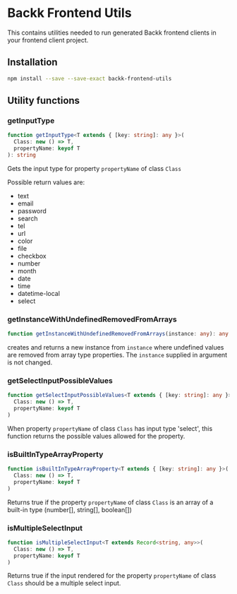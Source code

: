 # Backk Frontend Utils

This contains utilities needed to run generated Backk frontend clients in your frontend client project.

## Installation

```bash
npm install --save --save-exact backk-frontend-utils
```

## Utility functions

### getInputType

```ts
function getInputType<T extends { [key: string]: any }>(
  Class: new () => T,
  propertyName: keyof T
): string 
```

Gets the input type for property `propertyName` of class `Class`

Possible return values are:
- text
- email
- password
- search
- tel
- url
- color
- file
- checkbox
- number
- month
- date
- time
- datetime-local
- select

### getInstanceWithUndefinedRemovedFromArrays

```ts
function getInstanceWithUndefinedRemovedFromArrays(instance: any): any
```

creates and returns a new instance from `instance` where undefined values are removed from array type properties.
The `instance` supplied in argument is not changed.

### getSelectInputPossibleValues

```ts
function getSelectInputPossibleValues<T extends { [key: string]: any }>(
  Class: new () => T,
  propertyName: keyof T
) 
```

When property `propertyName` of class `Class` has input type 'select', this function returns the possible values allowed for the property.

### isBuiltInTypeArrayProperty

```ts
function isBuiltInTypeArrayProperty<T extends { [key: string]: any }>(
  Class: new () => T,
  propertyName: keyof T
)
```

Returns true if the property `propertyName` of class `Class` is an array of a built-in type (number[], string[], boolean[])

### isMultipleSelectInput

```ts
function isMultipleSelectInput<T extends Record<string, any>>(
  Class: new () => T,
  propertyName: keyof T
)
```

Returns true if the input rendered for the property `propertyName` of class `Class` should be a multiple select input. 
